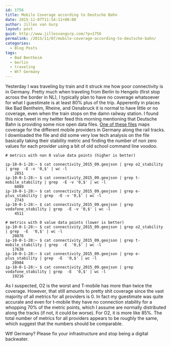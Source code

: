 ```yaml
---
id: 1756
title: Mobile Coverage according to Deutsche Bahn
date: 2015-11-07T11:54:11+00:00
author: Jilles van Gurp
layout: post
guid: http://www.jillesvangurp.com/?p=1756
permalink: /2015/11/07/mobile-coverage-according-to-deutsche-bahn/
categories:
  - Blog Posts
tags:
  - Bad Bentheim
  - berlin
  - traveling
  - Wtf Germany
---
```

Yesterday I was traveling by train and it struck me how poor connectivity is in Germany. Pretty much when traveling from Berlin to Hengelo (first stop across the border in NL), I typically plan to have no coverage whatsoever for what I guestimate is at least 80% plus of the trip. Apperently in places like Bad Bentheim, Rheine, and Osnabruck it is normal to have little or no coverage, even when the train stops on the damn railway station.
I found this nice tweet in my twitter feed this morning mentioning that Deutsche Bahn is providing some nice open data files. [One of these files](http://data.deutschebahn.com/datasets/netzradar/) maps coverage for the different mobile providers in Germany along the rail tracks. I downloaded the file and did some very low tech analysis on the file basically taking their stability metric and finding the number of non zero values for each provider using a bit of old school command line voodoo.

```
# metrics with non 0 value data points (higher is better)

ip-10-0-1-28:~ $ cat connectivity_2015_09.geojson | grep o2_stability | grep  -E -v '0,$' | wc -l
    2851
ip-10-0-1-28:~ $ cat connectivity_2015_09.geojson | grep t-mobile_stability | grep  -E -v '0,$' | wc -l
    6089
ip-10-0-1-28:~ $ cat connectivity_2015_09.geojson | grep e-plus_stability | grep  -E -v '0,$' | wc -l
    2743
ip-10-0-1-28:~ $ cat connectivity_2015_09.geojson | grep vodafone_stability | grep  -E -v '0,$' | wc -l
    4511

# metrics with 0 value data points (lower is better)
ip-10-0-1-28:~ $ cat connectivity_2015_09.geojson | grep o2_stability | grep  -E  '0,$' | wc -l
   20876
ip-10-0-1-28:~ $ cat connectivity_2015_09.geojson | grep t-mobile_stability | grep  -E  '0,$' | wc -l
   17638
ip-10-0-1-28:~ $ cat connectivity_2015_09.geojson | grep e-plus_stability | grep  -E  '0,$' | wc -l
   20984
ip-10-0-1-28:~ $ cat connectivity_2015_09.geojson | grep vodafone_stability | grep  -E  '0,$' | wc -l
   19216
```

As I suspected, O2 is the worst and T-mobile has more than twice the coverage. However, that still amounts to pretty shit coverage since the vast majority of all metrics for all providers is 0. In fact my guestimate was quite accurate and even for t-mobile they have no connection stability for a whopping 70% of the metric points, which I assume are normally distributed along the tracks (if not, it could be worse). For O2, it is more like 85%. The total number of metrics for all providers appears to be roughly the same, which suggest that the numbers should be comparable.

Wtf Germany? Please fix your infrastructure and stop being a digital backwater.